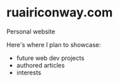 # ruairiconway.com

Personal website

Here's where I plan to showcase:
- future web dev projects
- authored articles
- interests
